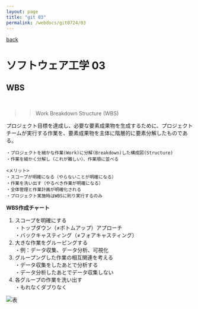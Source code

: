 ```yaml
---
layout: page
title: "git 03"
permalink: /webdocs/git0724/03
---
```


[back](/webdocs/git0724)

# ソフトウェア工学 03

## WBS

<br>

>> Work Breakdown Structure (WBS)

プロジェクト目標を達成し、必要な要素成果物を生成するために、プロジェクトチームが実行する作業を、要素成果物を主体に階層的に要素分解したものである。

```
・プロジェクトを細かな作業(Work)に分解(Breakdown)した構成図(Structure)
・作業を細かく分解し（これが難しい）、作業順に並べる

<メリット>
・スコープが明確になる（やらないことが明確になる）
・作業を洗い出す（やるべき作業が明確になる）
・全体管理と作業計画が明確化される
・プロジェクト実施時はWBSに則り実行するのみ
```

**WBS作成チャート**

1. スコープを明確にする<br>
・トップダウン（≠ボトムアップ）アプローチ<br>
・バックキャスティング（≠フォアキャスティング）
2. 大きな作業をグルーピングする<br>
・例：データ収集、データ分析、可視化
3. グループングした作業の相互関連を考える<br>
・データ収集をしたあとで分析する<br>
・データ分析したあとでデータ収集しない<br>
4. 各グループの作業を洗い出す<br>
・もれなくダブりなく<br>


![表](/workspaces/hello-world/webdocs/WBS表.png)